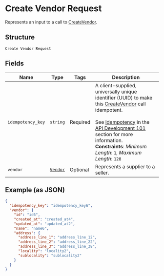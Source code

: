 
# Create Vendor Request

Represents an input to a call to [CreateVendor](../../doc/api/vendors.md#create-vendor).

## Structure

`Create Vendor Request`

## Fields

| Name | Type | Tags | Description |
|  --- | --- | --- | --- |
| `idempotency_key` | `string` | Required | A client-supplied, universally unique identifier (UUID) to make this [CreateVendor](../../doc/api/vendors.md#create-vendor) call idempotent.<br><br>See [Idempotency](https://developer.squareup.com/docs/basics/api101/idempotency) in the<br>[API Development 101](https://developer.squareup.com/docs/basics/api101/overview) section for more<br>information.<br>**Constraints**: *Minimum Length*: `1`, *Maximum Length*: `128` |
| `vendor` | [`Vendor`](../../doc/models/vendor.md) | Optional | Represents a supplier to a seller. |

## Example (as JSON)

```json
{
  "idempotency_key": "idempotency_key6",
  "vendor": {
    "id": "id6",
    "created_at": "created_at4",
    "updated_at": "updated_at2",
    "name": "name6",
    "address": {
      "address_line_1": "address_line_12",
      "address_line_2": "address_line_22",
      "address_line_3": "address_line_38",
      "locality": "locality2",
      "sublocality": "sublocality2"
    }
  }
}
```

